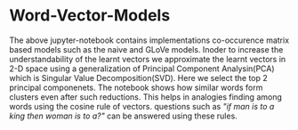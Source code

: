 # Word-Vector-Models
The above jupyter-notebook contains implementations co-occurence matrix based models such as the naive and GLoVe models. Inoder to increase the understandability of the learnt vectors we approximate the learnt vectors in 2-D space using a generalization of Principal Component Analysin(PCA) which is Singular Value Decomposition(SVD). Here we select the top 2 principal componenets. The notebook shows how similar words form clusters even after such reductions. This helps in  analogies finding among words using the cosine rule of vectors. questions such as <em>"if man is to a king then woman is to a?"</em> can be answered using these rules. 

